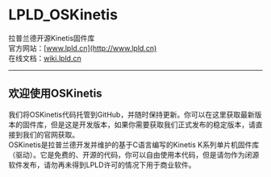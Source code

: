# LPLD_OSKinetis
拉普兰德开源Kinetis固件库   
官方网站：[www.lpld.cn](http://www.lpld.cn)   
在线文档：[wiki.lpld.cn](http://wiki.lpld.cn)   

***
## 欢迎使用OSKinetis
我们将OSKinetis代码托管到GitHub，并随时保持更新。你可以在这里获取最新版本的固件库，但是这是开发版本，如果你需要获取我们正式发布的稳定版本，请直接到我们的官网获取。   
OSKinetis是拉普兰德开发并维护的基于C语言编写的Kinetis K系列单片机固件库（驱动）。它是免费的、开源的代码，你可以自由使用本代码，但是请勿作为闭源软件发布，请勿再未得到LPLD许可的情况下用于商业软件。
